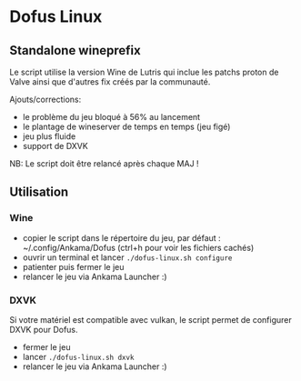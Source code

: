 # Dofus Linux
## Standalone wineprefix

Le script utilise la version Wine de Lutris qui inclue les patchs proton de Valve ainsi que d'autres fix créés par la communauté.

Ajouts/corrections:
- le problème du jeu bloqué à 56% au lancement
- le plantage de wineserver de temps en temps (jeu figé)
- jeu plus fluide
- support de DXVK

NB: Le script doit être relancé après chaque MAJ !

## Utilisation
### Wine
- copier le script dans le répertoire du jeu, par défaut : ~/.config/Ankama/Dofus (ctrl+h pour voir les fichiers cachés)
- ouvrir un terminal et lancer ```./dofus-linux.sh configure```
- patienter puis fermer le jeu
- relancer le jeu via Ankama Launcher :)

### DXVK
Si votre matériel est compatible avec vulkan, le script permet de configurer DXVK pour Dofus. 
- fermer le jeu 
- lancer ```./dofus-linux.sh dxvk```
- relancer le jeu via Ankama Launcher :)
